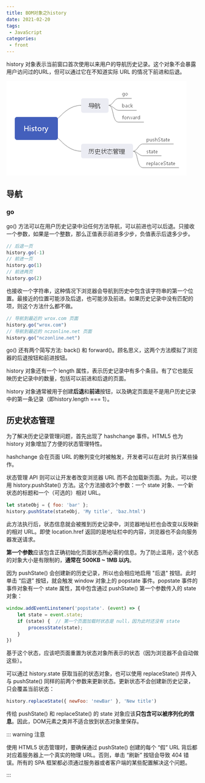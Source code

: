 ```yaml
---
title: BOM对象之history
date: 2021-02-20
tags:
 - JavaScript
categories:
 - front
---
```


history 对象表示当前窗口首次使用以来用户的导航历史记录。这个对象不会暴露用户访问过的URL，但可以通过它在不知道实际 URL 的情况下前进和后退。

![](../../imgs/window_history.png)

## 导航

### go

go() 方法可以在用户历史记录中沿任何方法导航，可以前进也可以后退。只接收一个参数，如果是一个整数，那么正值表示前进多少步，负值表示后退多少步。

```js
// 后退一页
history.go(-1)
// 前进一页
history.go(1)
// 前进两页
history.go(2)
```

也接收一个字符串，这种情况下浏览器会导航到历史中包含该字符串的第一个位置。最接近的位置可能涉及后退，也可能涉及前进。如果历史记录中没有匹配的项，则这个方法什么都不做。

```js
// 导航到最近的 wrox.com 页面
history.go("wrox.com")
// 导航到最近的 nczonline.net 页面
history.go("nczonline.net")
```

go() 还有两个简写方法: back() 和 forward()。顾名思义，这两个方法模拟了浏览器的后退按钮和前进按钮。

history 对象还有一个 length 属性，表示历史记录中有多个条目。有了它也能反映历史记录中的数量，包括可以前进和后退的页面。

history 对象通常被用于创建**后退**和**前进**按钮，以及确定页面是不是用户历史记录中的第一条记录（即history.length === 1）。

## 历史状态管理

为了解决历史记录管理问题，首先出现了 hashchange 事件。HTML5 也为 history 对象增加了方便的状态管理特性。

hashchange 会在页面 URL 的散列变化时被触发，开发者可以在此时 执行某些操作。

状态管理 API 则可以让开发者改变浏览器 URL 而不会加载新页面。为此，可以使用 history.pushState() 方法。这个方法接收3个参数：一个 state 对象、一个新状态的标题和一个（可选的）相对 URL。

```js
let stateObj = { foo: 'bar' };
history.pushState(stateObj, 'My title', 'baz.html')
```

此方法执行后，状态信息就会被推到历史记录中，浏览器地址栏也会改变以反映新的相对 URL。即使 location.href 返回的是地址栏中的内容，浏览器也不会向服务器发送请求。

**第一个参数**应该包含正确初始化页面状态所必需的信息。为了防止滥用，这个状态的对象大小是有限制的，**通常在 500KB ~ 1MB 以内**。

因为 pushState() 会创建新的历史记录，所以也会相应地启用 "后退" 按钮。此时单击 “后退” 按钮，就会触发 window 对象上的 popstate 事件。popstate 事件的事件对象有一个 state 属性，其中包含通过 pushState() 第一个参数传入的 state 对象：

```js
window.addEventLinstener('popstate'. (event) => {
    let state = event.state;
    if (state) {  // 第一个页面加载时状态是 null，因为此时还没有 state
        processState(state);
    }
})
```

基于这个状态，应该吧页面重置为状态对象所表示的状态（因为浏览器不会自动做这些）。

可以通过 history.state 获取当前的状态对象，也可以使用 replaceState() 并传入与 pushState() 同样的前两个参数来更新状态。更新状态不会创建新历史记录，只会覆盖当前状态：

```js
history.replaceState({ newFoo: 'newBar' }, 'New title')
```

传给 pushState() 和 replaceState() 的 state 对象应该**只包含可以被序列化的信息**。因此，DOM元素之类并不适合放到状态对象里保存。

::: warning 注意

使用 HTML5 状态管理时，要确保通过 pushState() 创建的每个 “假” URL 背后都对应着服务器上一个真实的物理 URL。否则，单击 “刷新” 按钮会导致 404 错误。所有的 SPA 框架都必须通过服务器或者客户端的某些配置解决这个问题。

:::